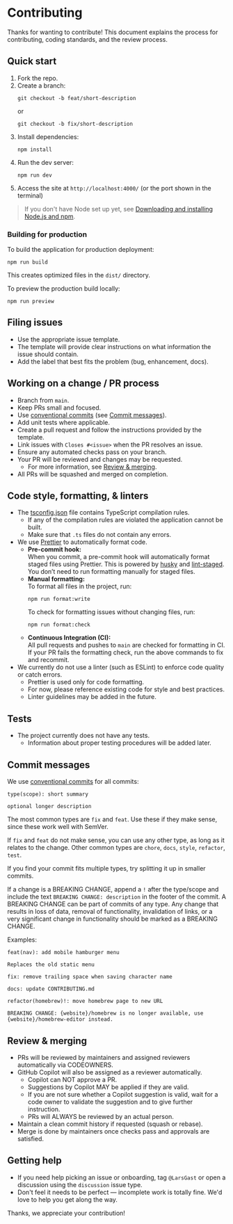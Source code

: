 # Contributing

Thanks for wanting to contribute! This document explains the process for contributing, coding standards, and the review process.

## Quick start

1. Fork the repo.
2. Create a branch:
   ```
   git checkout -b feat/short-description
   ```
   or
   ```
   git checkout -b fix/short-description
   ```
3. Install dependencies:
   ```
   npm install
   ```
4. Run the dev server:
   ```
   npm run dev
   ```
5. Access the site at `http://localhost:4000/` (or the port shown in the terminal)

> If you don't have Node set up yet, see [Downloading and installing Node.js and npm](https://docs.npmjs.com/downloading-and-installing-node-js-and-npm).

### Building for production

To build the application for production deployment:

```
npm run build
```

This creates optimized files in the `dist/` directory.

To preview the production build locally:

```
npm run preview
```

## Filing issues

- Use the appropriate issue template.
- The template will provide clear instructions on what information the issue should contain.
- Add the label that best fits the problem (bug, enhancement, docs).

## Working on a change / PR process

- Branch from `main`.
- Keep PRs small and focused.
- Use [conventional commits](https://www.conventionalcommits.org/en/v1.0.0/) (see [Commit messages](#commit-messages)).
- Add unit tests where applicable.
- Create a pull request and follow the instructions provided by the template.
- Link issues with `Closes #<issue>` when the PR resolves an issue.
- Ensure any automated checks pass on your branch.
- Your PR will be reviewed and changes may be requested.
  - For more information, see [Review & merging](#review--merging).
- All PRs will be squashed and merged on completion.

## Code style, formatting, & linters

- The [tsconfig.json](../tsconfig.json) file contains TypeScript compilation rules.
  - If any of the compilation rules are violated the application cannot be built.
  - Make sure that `.ts` files do not contain any errors.
- We use [Prettier](https://prettier.io/) to automatically format code.
  - **Pre-commit hook:**  
    When you commit, a pre-commit hook will automatically format staged files using Prettier. This is powered by [husky](https://typicode.github.io/husky/) and [lint-staged](https://github.com/okonet/lint-staged). You don’t need to run formatting manually for staged files.
  - **Manual formatting:**  
    To format all files in the project, run:
    ```
    npm run format:write
    ```
    To check for formatting issues without changing files, run:
    ```
    npm run format:check
    ```
  - **Continuous Integration (CI):**  
    All pull requests and pushes to `main` are checked for formatting in CI. If your PR fails the formatting check, run the above commands to fix and recommit.
- We currently do not use a linter (such as ESLint) to enforce code quality or catch errors.
  - Prettier is used only for code formatting.
  - For now, please reference existing code for style and best practices.
  - Linter guidelines may be added in the future.

## Tests

- The project currently does not have any tests.
  - Information about proper testing procedures will be added later.

## Commit messages

We use [conventional commits](https://www.conventionalcommits.org/en/v1.0.0/) for all commits:

```
type(scope): short summary

optional longer description
```

The most common types are `fix` and `feat`. Use these if they make sense, since these work well with SemVer.

If `fix` and `feat` do not make sense, you can use any other type, as long as it relates to the change. Other common types are `chore`, `docs`, `style`, `refactor`, `test`.

If you find your commit fits multiple types, try splitting it up in smaller commits.

If a change is a BREAKING CHANGE, append a `!` after the type/scope and include the text `BREAKING CHANGE: description` in the footer of the commit. A BREAKING CHANGE can be part of commits of any type. Any change that results in loss of data, removal of functionality, invalidation of links, or a very significant change in functionality should be marked as a BREAKING CHANGE.

Examples:

```
feat(nav): add mobile hamburger menu

Replaces the old static menu
```

```
fix: remove trailing space when saving character name
```

```
docs: update CONTRIBUTING.md
```

```
refactor(homebrew)!: move homebrew page to new URL

BREAKING CHANGE: {website}/homebrew is no longer available, use {website}/homebrew-editor instead.
```

## Review & merging

- PRs will be reviewed by maintainers and assigned reviewers automatically via CODEOWNERS.
- GitHub Copilot will also be assigned as a reviewer automatically.
  - Copilot can NOT approve a PR.
  - Suggestions by Copilot MAY be applied if they are valid.
  - If you are not sure whether a Copilot suggestion is valid, wait for a code owner to validate the suggestion and to give further instruction.
  - PRs will ALWAYS be reviewed by an actual person.
- Maintain a clean commit history if requested (squash or rebase).
- Merge is done by maintainers once checks pass and approvals are satisfied.

## Getting help

- If you need help picking an issue or onboarding, tag `@LarsGast` or open a discussion using the `discussion` issue type.
- Don't feel it needs to be perfect — incomplete work is totally fine. We'd love to help you get along the way.

Thanks, we appreciate your contribution!
